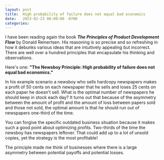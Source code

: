 ```yaml
---
layout: post
title:  High probability of failure does not equal bad economics
date:   2023-02-23 00:00:00 -0700
categories: 
---
```

I have been reading again the book <em><strong>The Principles of Product Development Flow</strong></em> by Donald Reinertsen. His reasoning is so precise and so refreshing in how it debunks various ideas that are intuitively appealing but incorrect. There are well over a hundred principles that encapsulate his thinking and observations.

Here's one: <strong>"The Newsboy Principle: High probability of failure does not equal bad economics."</strong> 

In his example scenario a newsboy who sells hardcopy newspapers makes a profit of 50 cents on each newspaper that he sells and loses 25 cents on each paper he doesn't sell. What is the optimal number of newspapers he should keep in stock each day? It turns out that because of the asymmetry between the amount of profit and the amount of loss between papers sold and those not sold, the optimal amount is that he should run out of newspapers one-third of the time. 

You can forgive the specific outdated business situation because it makes such a good point about optimizing profits. Two-thirds of the time the newsboy has newspapers leftover. That could add up to a lot of unsold copies, yet the strategy is the most profitable!

The principle made me think of businesses where there is a large asymmetry between potential payoffs and potential losses.

